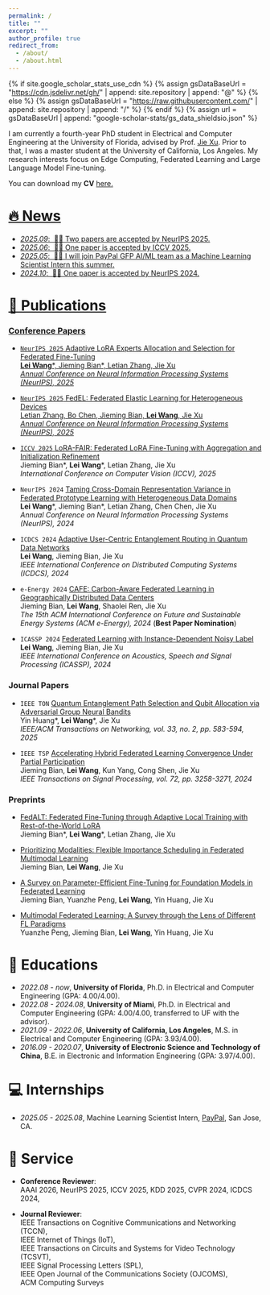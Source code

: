 ```yaml
---
permalink: /
title: ""
excerpt: ""
author_profile: true
redirect_from: 
  - /about/
  - /about.html
---
```


{% if site.google_scholar_stats_use_cdn %}
{% assign gsDataBaseUrl = "https://cdn.jsdelivr.net/gh/" | append: site.repository | append: "@" %}
{% else %}
{% assign gsDataBaseUrl = "https://raw.githubusercontent.com/" | append: site.repository | append: "/" %}
{% endif %}
{% assign url = gsDataBaseUrl | append: "google-scholar-stats/gs_data_shieldsio.json" %}

<span class='anchor' id='about-me'></span>

I am currently a fourth-year PhD student in Electrical and Computer Engineering at the University of Florida, advised by Prof. [Jie Xu](https://jiexu.ece.ufl.edu/).  Prior to that, I was a master student at the University of California, Los Angeles. My research interests focus on Edge Computing, Federated Learning and Large Language Model Fine-tuning. 

You can download my **CV** <a href="CV/LeiWang_CV.pdf"> here.

# 🔥 News
- *2025.09*: &nbsp;🎉🎉 Two papers are accepted by NeurIPS 2025.
- *2025.06*: &nbsp;🎉🎉 One paper is accepted by ICCV 2025.
- *2025.05*: &nbsp;🎉🎉 I will join PayPal GFP AI/ML team as a Machine Learning Scientist Intern this summer.
- *2024.10*: &nbsp;🎉🎉 One paper is accepted by NeurIPS 2024.

# 📝 Publications 

### Conference Papers
- `NeurIPS 2025` Adaptive LoRA Experts Allocation and Selection for Federated Fine-Tuning  
  **Lei Wang**\*, Jieming Bian\*, Letian Zhang, Jie Xu  
  *Annual Conference on Neural Information Processing Systems (NeurIPS), 2025*

- `NeurIPS 2025` FedEL: Federated Elastic Learning for Heterogeneous Devices  
  Letian Zhang, Bo Chen, Jieming Bian, **Lei Wang**, Jie Xu  
  *Annual Conference on Neural Information Processing Systems (NeurIPS), 2025*

- `ICCV 2025`  [LoRA-FAIR: Federated LoRA Fine-Tuning with Aggregation and Initialization Refinement](https://arxiv.org/pdf/2411.14961)  
  Jieming Bian\*, **Lei Wang**\*, Letian Zhang, Jie Xu  
  *International Conference on Computer Vision (ICCV), 2025*
  
- `NeurIPS 2024` [Taming Cross-Domain Representation Variance in Federated Prototype Learning with Heterogeneous Data Domains](https://proceedings.neurips.cc/paper_files/paper/2024/hash/a11e42a37c6bc926d6dc57e0cca0e825-Abstract-Conference.html)  
  **Lei Wang**\*, Jieming Bian\*, Letian Zhang, Chen Chen, Jie Xu  
  *Annual Conference on Neural Information Processing Systems (NeurIPS), 2024*

- `ICDCS 2024` [Adaptive User-Centric Entanglement Routing in Quantum Data Networks](https://ieeexplore.ieee.org/document/10630974)  
  **Lei Wang**, Jieming Bian, Jie Xu  
  *IEEE International Conference on Distributed Computing Systems (ICDCS), 2024*

- `e-Energy 2024` [CAFE: Carbon-Aware Federated Learning in Geographically Distributed Data Centers](https://dl.acm.org/doi/10.1145/3632775.3661970)  
  Jieming Bian, **Lei Wang**, Shaolei Ren, Jie Xu  
  *The 15th ACM International Conference on Future and Sustainable Energy Systems (ACM e-Energy), 2024* (**Best Paper Nomination**)

- `ICASSP 2024` [Federated Learning with Instance-Dependent Noisy Label](https://ieeexplore.ieee.org/document/10447823)  
  **Lei Wang**, Jieming Bian, Jie Xu  
   *IEEE International Conference on Acoustics, Speech and Signal Processing (ICASSP), 2024*

### Journal Papers
  
- `IEEE TON` [Quantum Entanglement Path Selection and Qubit Allocation via Adversarial Group Neural Bandits](https://ieeexplore.ieee.org/document/10811938)  
  Yin Huang\*, **Lei Wang**\*, Jie Xu  
  *IEEE/ACM Transactions on Networking, vol. 33, no. 2, pp. 583-594, 2025*

- `IEEE TSP` [Accelerating Hybrid Federated Learning Convergence Under Partial Participation](https://ieeexplore.ieee.org/document/10546478)  
  Jieming Bian, **Lei Wang**, Kun Yang, Cong Shen, Jie Xu  
  *IEEE Transactions on Signal Processing, vol. 72, pp. 3258-3271, 2024*

### Preprints
- [FedALT: Federated Fine-Tuning through Adaptive Local Training with Rest-of-the-World LoRA](https://arxiv.org/abs/2503.11880)  
  Jieming Bian\*, **Lei Wang**\*, Letian Zhang, Jie Xu
  
- [Prioritizing Modalities: Flexible Importance Scheduling in Federated Multimodal Learning](https://arxiv.org/abs/2408.06549)  
  Jieming Bian, **Lei Wang**, Jie Xu

- [A Survey on Parameter-Efficient Fine-Tuning for Foundation Models in Federated Learning](https://arxiv.org/abs/2504.21099)  
  Jieming Bian, Yuanzhe Peng, **Lei Wang**, Yin Huang, Jie Xu

- [Multimodal Federated Learning: A Survey through the Lens of Different FL Paradigms](https://arxiv.org/abs/2505.21792)  
  Yuanzhe Peng, Jieming Bian, **Lei Wang**, Yin Huang, Jie Xu

# 📖 Educations
- *2022.08 - now*, **University of Florida**, Ph.D. in Electrical and Computer Engineering (GPA: 4.00/4.00).
- *2022.08 - 2024.08*, **University of Miami**, Ph.D. in Electrical and Computer Engineering (GPA: 4.00/4.00, transferred to UF with the advisor).
- *2021.09 - 2022.06*, **University of California, Los Angeles**, M.S. in Electrical and Computer Engineering (GPA: 3.93/4.00). 
- *2016.09 - 2020.07*, **University of Electronic Science and Technology of China**, B.E. in Electronic and Information Engineering (GPA: 3.97/4.00).

# 💻 Internships
- *2025.05 - 2025.08*, Machine Learning Scientist Intern, [PayPal](https://www.paypal.com/us/home), San Jose, CA.

# 💬 Service
- **Conference Reviewer**:  
  AAAI 2026, NeurIPS 2025, ICCV 2025, KDD 2025, CVPR 2024, ICDCS 2024,
  <!--IEEE International Conference on Mobile Ad-Hoc and Smart Systems (MASS) 2023,-->
  <!--IEEE International Conference on Mobility, Sensing and Networking (MSN) 2023,-->

- **Journal Reviewer**:  
  IEEE Transactions on Cognitive Communications and Networking (TCCN),  
  IEEE Internet of Things (IoT),  
  IEEE Transactions on Circuits and Systems for Video Technology (TCSVT),  
  IEEE Signal Processing Letters (SPL),  
  IEEE Open Journal of the Communications Society (OJCOMS),  
  ACM Computing Surveys  

